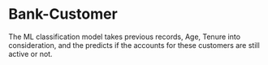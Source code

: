 # Bank-Customer
The ML classification model takes previous records, Age, Tenure into consideration, and the predicts if the accounts for these customers are still active or not.
